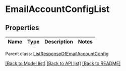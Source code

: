 # EmailAccountConfigList

## Properties
Name | Type | Description | Notes
------------ | ------------- | ------------- | -------------

 Parent class: [ListResponseOfEmailAccountConfig](ListResponseOfEmailAccountConfig.md)

[[Back to Model list]](README.md#documentation-for-models) [[Back to API list]](README.md#documentation-for-api-endpoints) [[Back to README]](README.md)
